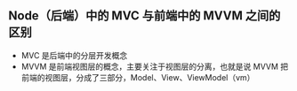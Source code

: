 ## Node（后端）中的 MVC 与前端中的 MVVM 之间的区别

- MVC 是后端中的分层开发概念
- MVVM 是前端视图层的概念，主要关注于视图层的分离，也就是说 MVVM 把前端的视图层，分成了三部分，Model、View、ViewModel（vm）

